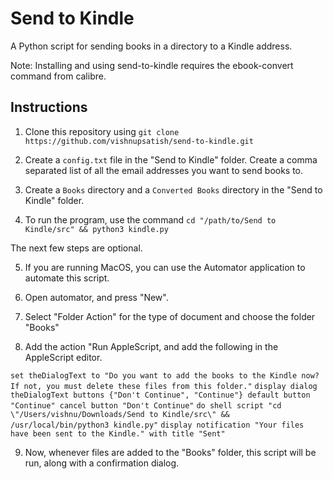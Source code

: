 # Send to Kindle
A Python script for sending books in a directory to a Kindle address.

Note: Installing and using send-to-kindle requires the ebook-convert command from calibre.

## Instructions
1. Clone this repository using `git clone https://github.com/vishnupsatish/send-to-kindle.git`

2. Create a `config.txt` file in the "Send to Kindle" folder. Create a comma separated list of all the email addresses you want to send books to.

3. Create a `Books` directory and a `Converted Books` directory in the "Send to Kindle" folder.

4. To run the program, use the command `cd "/path/to/Send to Kindle/src" && python3 kindle.py`

The next few steps are optional.

5. If you are running MacOS, you can use the Automator application to automate this script.

6. Open automator, and press "New".

7. Select "Folder Action" for the type of document and choose the folder "Books"

8. Add the action "Run AppleScript, and add the following in the AppleScript editor.

`set theDialogText to "Do you want to add the books to the Kindle now? If not, you must delete these files from this folder."`
`display dialog theDialogText buttons {"Don't Continue", "Continue"} default button "Continue" cancel button "Don't Continue"`
`do shell script "cd \"/Users/vishnu/Downloads/Send to Kindle/src\" && /usr/local/bin/python3 kindle.py"`
`display notification "Your files have been sent to the Kindle." with title "Sent"`

9. Now, whenever files are added to the "Books" folder, this script will be run, along with a confirmation dialog.